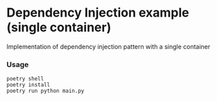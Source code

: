 # Dependency Injection example (single container)

Implementation of dependency injection pattern with a single container

### Usage
```
poetry shell
poetry install
poetry run python main.py
```
